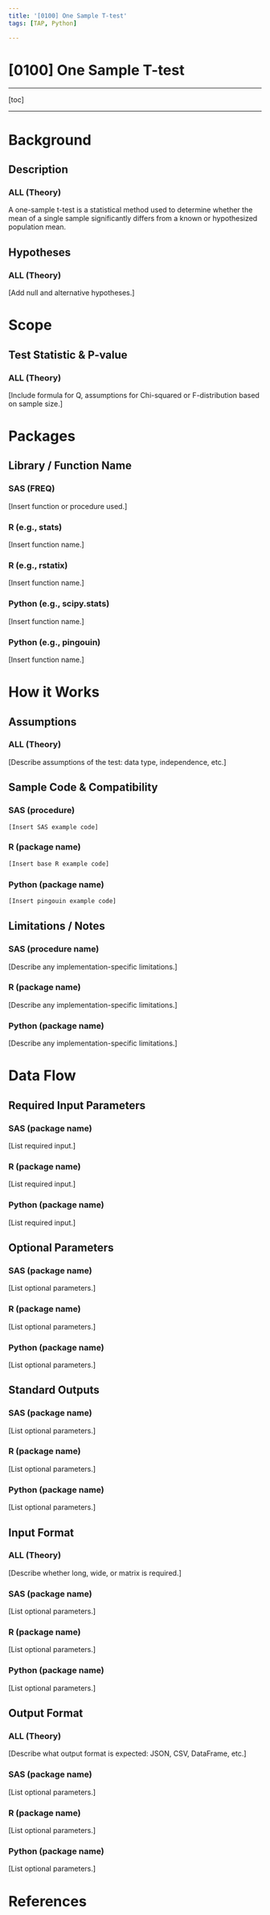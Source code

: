 ```yaml
---
title: '[0100] One Sample T-test'
tags: [TAP, Python]

---
```


# [0100] One Sample T-test

---

[toc]

---

# Background

## Description

### ALL (Theory)
A one-sample t-test is a statistical method used to determine whether the mean of a single sample significantly differs from a known or hypothesized population mean. 

## Hypotheses

### ALL (Theory)
[Add null and alternative hypotheses.]

# Scope

## Test Statistic & P-value

### ALL (Theory)
[Include formula for Q, assumptions for Chi-squared or F-distribution based on sample size.]

# Packages

## Library / Function Name

### SAS (FREQ)
[Insert function or procedure used.]

### R (e.g., stats)
[Insert function name.]

### R (e.g., rstatix)
[Insert function name.]

### Python (e.g., scipy.stats)
[Insert function name.]

### Python (e.g., pingouin)
[Insert function name.]

# How it Works

## Assumptions

### ALL (Theory)
[Describe assumptions of the test: data type, independence, etc.]

## Sample Code & Compatibility

### SAS (procedure)
```sas
[Insert SAS example code]
```

### R (package name)
```r
[Insert base R example code]
```


### Python (package name)
```python
[Insert pingouin example code]
```

## Limitations / Notes

### SAS (procedure name)
[Describe any implementation-specific limitations.]

### R (package name)
[Describe any implementation-specific limitations.]

### Python (package name)
[Describe any implementation-specific limitations.]


# Data Flow

## Required Input Parameters

### SAS (package name)
[List required input.]

### R (package name)
[List required input.]

### Python (package name)
[List required input.]


## Optional Parameters

### SAS (package name)
[List optional parameters.]

### R (package name)
[List optional parameters.]

### Python (package name)
[List optional parameters.]


## Standard Outputs

### SAS (package name)
[List optional parameters.]

### R (package name)
[List optional parameters.]

### Python (package name)
[List optional parameters.]


## Input Format

### ALL (Theory)
[Describe whether long, wide, or matrix is required.]


### SAS (package name)
[List optional parameters.]

### R (package name)
[List optional parameters.]

### Python (package name)
[List optional parameters.]


## Output Format

### ALL (Theory)
[Describe what output format is expected: JSON, CSV, DataFrame, etc.]

### SAS (package name)
[List optional parameters.]

### R (package name)
[List optional parameters.]

### Python (package name)
[List optional parameters.]

# References